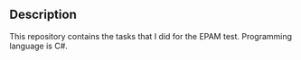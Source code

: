 ## Description
This repository contains the tasks that I did for the EPAM test. Programming language is C#.
